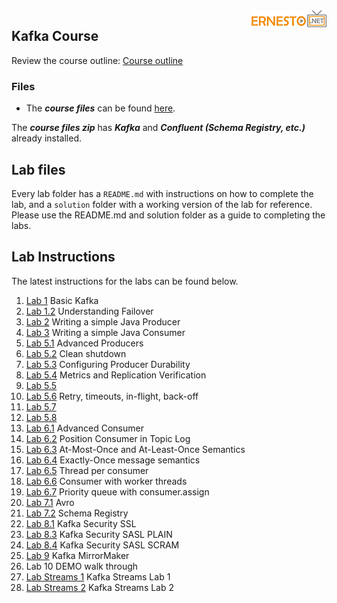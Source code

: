 <img align="right" src="./logo.png">


## Kafka Course

Review the course outline: [Course outline](https://github.com/fenago/kafka-training/blob/master/lab_guides/kafka_course_detailed_outline.pdf)

### Files 
* The ***course files*** can be found [here](https://github.com/fenago/kafka-training).

The ***course files zip*** has ***Kafka*** and ***Confluent (Schema Registry, etc.)*** already installed. 


## Lab files
Every lab folder has a `README.md` with instructions on how to complete the lab, and a `solution` folder with a working version of the lab for reference. Please use the README.md and solution folder as a guide to completing the labs. 


## Lab Instructions
The latest instructions for the labs can be found below. 



1. [Lab 1](https://github.com/fenago/kafka-training/tree/master/lab_guides) Basic Kafka 
1. [Lab 1.2](https://github.com/fenago/kafka-training/tree/master/lab_guides) Understanding Failover
1. [Lab 2](https://github.com/fenago/kafka-training/tree/master/lab_guides) Writing a simple Java Producer
1. [Lab 3](https://github.com/fenago/kafka-training/tree/master/lab_guides) Writing a simple Java Consumer
1. [Lab 5.1](https://github.com/fenago/kafka-training/tree/master/lab_guides) Advanced Producers
1. [Lab 5.2](https://github.com/fenago/kafka-training/tree/master/lab_guides) Clean shutdown 
1. [Lab 5.3](https://github.com/fenago/kafka-training/tree/master/lab_guides) Configuring Producer Durability
1. [Lab 5.4](https://github.com/fenago/kafka-training/tree/master/lab_guides) Metrics and Replication Verification
1. [Lab 5.5](https://github.com/fenago/kafka-training/tree/master/lab_guides)
1. [Lab 5.6](https://github.com/fenago/kafka-training/tree/master/lab_guides) Retry, timeouts, in-flight, back-off
1. [Lab 5.7](https://github.com/fenago/kafka-training/tree/master/lab_guides)
1. [Lab 5.8](https://github.com/fenago/kafka-training/tree/master/lab_guides)
1. [Lab 6.1](https://github.com/fenago/kafka-training/tree/master/lab_guides) Advanced Consumer 
1. [Lab 6.2](https://github.com/fenago/kafka-training/tree/master/lab_guides) Position Consumer in Topic Log
1. [Lab 6.3](https://github.com/fenago/kafka-training/tree/master/lab_guides) At-Most-Once and At-Least-Once Semantics
1. [Lab 6.4](https://github.com/fenago/kafka-training/tree/master/lab_guides) Exactly-Once message semantics
1. [Lab 6.5](https://github.com/fenago/kafka-training/tree/master/lab_guides) Thread per consumer
1. [Lab 6.6](https://github.com/fenago/kafka-training/tree/master/lab_guides) Consumer with worker threads
1. [Lab 6.7](https://github.com/fenago/kafka-training/tree/master/lab_guides) Priority queue with consumer.assign
1. [Lab 7.1](https://github.com/fenago/kafka-training/tree/master/lab_guides) Avro
1. [Lab 7.2](https://github.com/fenago/kafka-training/tree/master/lab_guides) Schema Registry
1. [Lab 8.1](https://github.com/fenago/kafka-training/tree/master/lab_guides) Kafka Security SSL 
1. [Lab 8.3](https://github.com/fenago/kafka-training/tree/master/lab_guides) Kafka Security SASL PLAIN 
1. [Lab 8.4](https://github.com/fenago/kafka-training/tree/master/lab_guides) Kafka Security SASL SCRAM 
1. [Lab 9](https://github.com/fenago/kafka-training/tree/master/lab_guides) Kafka MirrorMaker 
1. Lab 10 DEMO walk through
1. [Lab Streams 1](https://github.com/fenago/kafka-training/tree/master/lab_guides) Kafka Streams Lab 1
1. [Lab Streams 2](https://github.com/fenago/kafka-training/tree/master/lab_guides) Kafka Streams Lab 2



